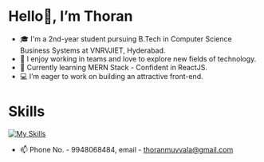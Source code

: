 # Hello👋, I’m Thoran
- 🎓 I'm a 2nd-year student pursuing B.Tech in Computer Science Business Systems at VNRVJIET, Hyderabad.
- 🚀 I enjoy working in teams and love to explore new fields of technology. 
- 🌱 Currently learning MERN Stack - Confident in ReactJS.
- 💻 I’m eager to work on building an attractive front-end.
# Skills
[![My Skills](https://skillicons.dev/icons?i=c,cpp,java,html,css,js,react,bootstrap,nodejs,express,codepen,py,anaconda,r,git,github,latex,mysql,arduino,vscode)](https://skillicons.dev)
- 📫 Phone No. -  9948068484, email - thoranmuvvala@gmail.com

<!---
Thoran37/Thoran37 is a ✨ special ✨ repository because its `README.md` (this file) appears on your GitHub profile.
You can click the Preview link to take a look at your changes.
--->
